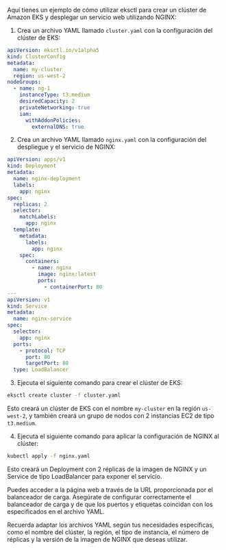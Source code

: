 Aquí tienes un ejemplo de cómo utilizar eksctl para crear un clúster de Amazon EKS y desplegar un servicio web utilizando NGINX:

1. Crea un archivo YAML llamado `cluster.yaml` con la configuración del clúster de EKS:

```yaml
apiVersion: eksctl.io/v1alpha5
kind: ClusterConfig
metadata:
  name: my-cluster
  region: us-west-2
nodeGroups:
  - name: ng-1
    instanceType: t3.medium
    desiredCapacity: 2
    privateNetworking: true
    iam:
      withAddonPolicies:
        externalDNS: true
```

2. Crea un archivo YAML llamado `nginx.yaml` con la configuración del despliegue y el servicio de NGINX:

```yaml
apiVersion: apps/v1
kind: Deployment
metadata:
  name: nginx-deployment
  labels:
    app: nginx
spec:
  replicas: 2
  selector:
    matchLabels:
      app: nginx
  template:
    metadata:
      labels:
        app: nginx
    spec:
      containers:
        - name: nginx
          image: nginx:latest
          ports:
            - containerPort: 80
---
apiVersion: v1
kind: Service
metadata:
  name: nginx-service
spec:
  selector:
    app: nginx
  ports:
    - protocol: TCP
      port: 80
      targetPort: 80
  type: LoadBalancer
```

3. Ejecuta el siguiente comando para crear el clúster de EKS:

```bash
eksctl create cluster -f cluster.yaml
```

Esto creará un clúster de EKS con el nombre `my-cluster` en la región `us-west-2`, y también creará un grupo de nodos con 2 instancias EC2 de tipo `t3.medium`.

4. Ejecuta el siguiente comando para aplicar la configuración de NGINX al clúster:

```bash
kubectl apply -f nginx.yaml
```

Esto creará un Deployment con 2 réplicas de la imagen de NGINX y un Service de tipo LoadBalancer para exponer el servicio.

Puedes acceder a la página web a través de la URL proporcionada por el balanceador de carga. Asegúrate de configurar correctamente el balanceador de carga y de que los puertos y etiquetas coincidan con los especificados en el archivo YAML.

Recuerda adaptar los archivos YAML según tus necesidades específicas, como el nombre del clúster, la región, el tipo de instancia, el número de réplicas y la versión de la imagen de NGINX que deseas utilizar.
